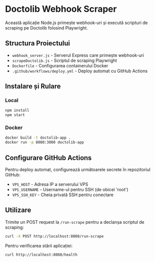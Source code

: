 # Doctolib Webhook Scraper

Această aplicație Node.js primește webhook-uri și execută scripturi de scraping pe Doctolib folosind Playwright.

## Structura Proiectului

- `webhook_server.js` - Serverul Express care primește webhook-uri
- `scrapeDoctolib.js` - Scriptul de scraping Playwright
- `Dockerfile` - Configurarea containerului Docker
- `.github/workflows/deploy.yml` - Deploy automat cu GitHub Actions

## Instalare și Rulare

### Local
```bash
npm install
npm start
```

### Docker
```bash
docker build -t doctolib-app .
docker run -p 8080:3000 doctolib-app
```

## Configurare GitHub Actions

Pentru deploy automat, configurează următoarele secrete în repozitoriul GitHub:

- `VPS_HOST` - Adresa IP a serverului VPS
- `VPS_USERNAME` - Username-ul pentru SSH (de obicei 'root')
- `VPS_SSH_KEY` - Cheia privată SSH pentru conectare

## Utilizare

Trimite un POST request la `/run-scrape` pentru a declanșa scriptul de scraping:

```bash
curl -X POST http://localhost:8080/run-scrape
```

Pentru verificarea stării aplicației:

```bash
curl http://localhost:8080/health
```